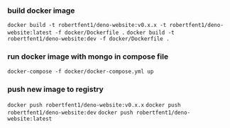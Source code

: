 ### build docker image
```docker build -t robertfent1/deno-website:v0.x.x -t robertfent1/deno-website:latest -f docker/Dockerfile .```
```docker build -t robertfent1/deno-website:dev -f docker/Dockerfile .```

### run docker image with mongo in compose file
```docker-compose -f docker/docker-compose.yml up```

### push new image to registry
```docker push robertfent1/deno-website:v0.x.x```
```docker push robertfent1/deno-website:dev```
```docker push robertfent1/deno-website:latest```